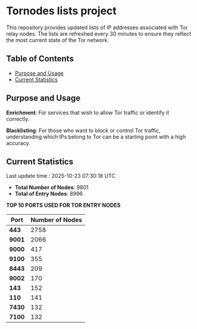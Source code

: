 # Tornodes lists project

This repository provides updated lists of IP addresses associated with Tor relay nodes. The lists are refreshed every 30 minutes to ensure they reflect the most current state of the Tor network.

## Table of Contents

- [Purpose and Usage](#purpose-and-usage)
- [Current Statistics](#current-statistics)


## Purpose and Usage

**Enrichment**: For services that wish to allow Tor traffic or identify it correctly.

**Blacklisting**: For those who want to block or control Tor traffic, understanding which IPs belong to Tor can be a starting point with a high accuracy.

## Current Statistics

Last update time : 2025-10-23 07:30:18 UTC

- **Total Number of Nodes**: 9801
- **Total of Entry Nodes**: 8996

**TOP 10 PORTS USED FOR TOR ENTRY NODES**

| **Port** | **Number of Nodes** |
|------|-----------------|
| **443**   | 2758  |
| **9001**   | 2066  |
| **9000**   | 417  |
| **9100**   | 355  |
| **8443**   | 209  |
| **9002**   | 170  |
| **143**   | 152  |
| **110**   | 141  |
| **7430**   | 132  |
| **7100**   | 132  |

